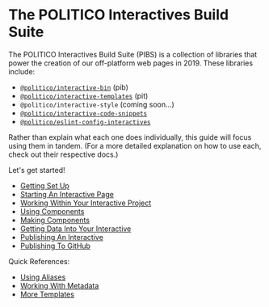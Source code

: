 # The POLITICO Interactives Build Suite

The POLITICO Interactives Build Suite \(PIBS\) is a collection of libraries that power the creation of our off-platform web pages in 2019. These libraries include:

* [`@politico/interactive-bin`](https://github.com/The-Politico/politico-interactive-bin) \(pib\)
* [`@politico/interactive-templates`](https://github.com/The-Politico/politico-interactive-templates) \(pit\)
* `@politico/interactive-style` \(coming soon...\)
* [`@politico/interactive-code-snippets`](https://github.com/The-Politico/politico-interactive-code-snippets)
* [`@politico/eslint-config-interactives`](https://github.com/The-Politico/eslint-config-interactives)

Rather than explain what each one does individually, this guide will focus using them in tandem. \(For a more detailed explanation on how to use each, check out their respective docs.\)

Let's get started!

* [Getting Set Up](getting-set-up.md)
* [Starting An Interactive Page](starting-an-interactive.md)
* [Working Within Your Interactive Project](working-within-pib.md)
* [Using Components](using-components.md)
* [Making Components](making-components.md)
* [Getting Data Into Your Interactive](using-apis.md)
* [Publishing An Interactive](publishing-an-interactive.md)
* [Publishing To GitHub](publishing-to-github.md)

Quick References:

* [Using Aliases](aliases.md)
* [Working With Metadata](working-with-meta.md)
* [More Templates](templates.md)

